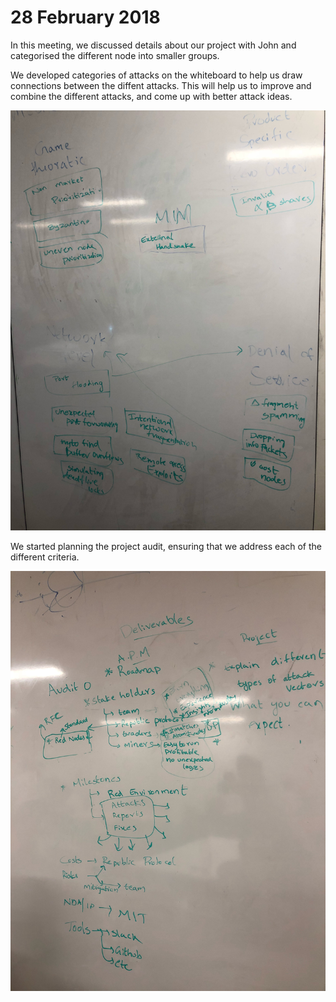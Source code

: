 # 28 February 2018

In this meeting, we discussed details about our project with John and categorised the different node into smaller groups.

We developed categories of attacks on the whiteboard to help us draw connections between the diffent attacks. This will help us to improve and combine the different attacks, and come up with better attack ideas.

![Whiteboard: Categories](../images/feb28-1.jpg)

We started planning the project audit, ensuring that we address each of the different criteria.

![Whiteboard: Planning](../images/feb28-0.jpg)
